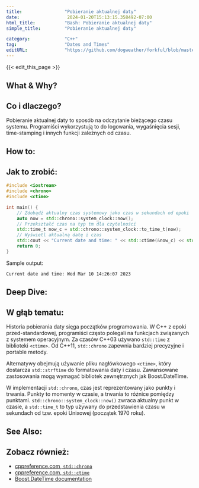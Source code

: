 ```yaml
---
title:                "Pobieranie aktualnej daty"
date:                  2024-01-20T15:13:15.358492-07:00
html_title:           "Bash: Pobieranie aktualnej daty"
simple_title:         "Pobieranie aktualnej daty"

category:             "C++"
tag:                  "Dates and Times"
editURL:              "https://github.com/dogweather/forkful/blob/master/content/pl/cpp/getting-the-current-date.md"
---
```


{{< edit_this_page >}}

## What & Why?
## Co i dlaczego?
Pobieranie aktualnej daty to sposób na odczytanie bieżącego czasu systemu. Programiści wykorzystują to do logowania, wygaśnięcia sesji, time-stamping i innych funkcji zależnych od czasu.

## How to:
## Jak to zrobić:

```C++
#include <iostream>
#include <chrono>
#include <ctime>

int main() {
    // Zdobądź aktualny czas systemowy jako czas w sekundach od epoki
    auto now = std::chrono::system_clock::now();
    // Przekształć czas na typ tm dla czytelności
    std::time_t now_c = std::chrono::system_clock::to_time_t(now);
    // Wyświetl aktualną datę i czas
    std::cout << "Current date and time: " << std::ctime(&now_c) << std::endl;
    return 0;
}
```

Sample output:
```
Current date and time: Wed Mar 10 14:26:07 2023
```

## Deep Dive:
## W głąb tematu:

Historia pobierania daty sięga początków programowania. W C++ z epoki przed-standardowej, programiści często polegali na funkcjach związanych z systemem operacyjnym. Za czasów C++03 używano `std::time` z biblioteki `<ctime>`. Od C++11, `std::chrono` zapewnia bardziej precyzyjne i portable metody.

Alternatywy obejmują używanie pliku nagłówkowego `<ctime>`, który dostarcza `std::strftime` do formatowania daty i czasu. Zawansowane zastosowania mogą wymagać bibliotek zewnętrznych jak Boost.DateTime.

W implementacji `std::chrono`, czas jest reprezentowany jako punkty i trwania. Punkty to momenty w czasie, a trwania to różnice pomiędzy punktami. `std::chrono::system_clock::now()` zwraca aktualny punkt w czasie, a `std::time_t` to typ używany do przedstawienia czasu w sekundach od tzw. epoki Unixowej (początek 1970 roku).

## See Also:
## Zobacz również:

- [cppreference.com, `std::chrono`](https://en.cppreference.com/w/cpp/chrono)
- [cppreference.com, `std::ctime`](https://en.cppreference.com/w/cpp/header/ctime)
- [Boost.DateTime documentation](https://www.boost.org/doc/libs/1_75_0/doc/html/date_time.html)
